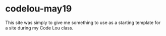 # codelou-may19
This site was simply to give me something to use as a starting template for a site during my Code Lou class.
